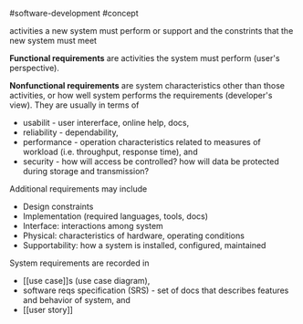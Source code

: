 
#software-development #concept 

activities a new system must perform or support and the constrints that the new system must meet

**Functional requirements** are activities the system must perform (user's perspective).

**Nonfunctional requirements** are system characteristics other than those activities, or how well system performs the requirements (developer's view). They are usually in terms of
- usabilit - user intererface, online help, docs,
- reliability - dependability,
- performance - operation characteristics related to measures of workload (i.e. throughput, response time), and
- security - how will access be controlled? how will data be protected during storage and transmission?

Additional requirements may include
- Design constraints
- Implementation (required languages, tools, docs)
- Interface: interactions among system
- Physical: characteristics of hardware, operating conditions
- Supportability: how a system is installed, configured, maintained

System requirements are recorded in 
- [[use case]]s (use case diagram),
- software reqs specification (SRS) - set of docs that describes features and behavior of system, and
- [[user story]]
